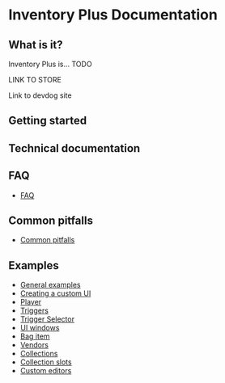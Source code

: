# Inventory Plus Documentation

## What is it?

Inventory Plus is... 
TODO

LINK TO STORE

Link to devdog site

## Getting started

## Technical documentation

## FAQ

- [FAQ](Docs/FAQ.md)

## Common pitfalls

- [Common pitfalls](Docs/CommonPitfalls.md)

## Examples

- [General examples](Docs/Examples/GeneralExamples.md)
- [Creating a custom UI](Docs/General/CreatingCustomUI.md)
- [Player](Docs/General/Player.md)
- [Triggers](Docs/General/Triggers.md)
- [Trigger Selector](Docs/General/TriggerSelector.md)
- [UI windows](Docs/General/Windows.md)
- [Bag item](Docs/Items/CollectionItems.md)
- [Vendors](Docs/Vendors/Vendors.md)
- [Collections](Docs/Collections/CollectionUI.md)
- [Collection slots](Docs/Collections/CollectionSlotUI.md)
- [Custom editors](Docs/Editors/Editors.md)